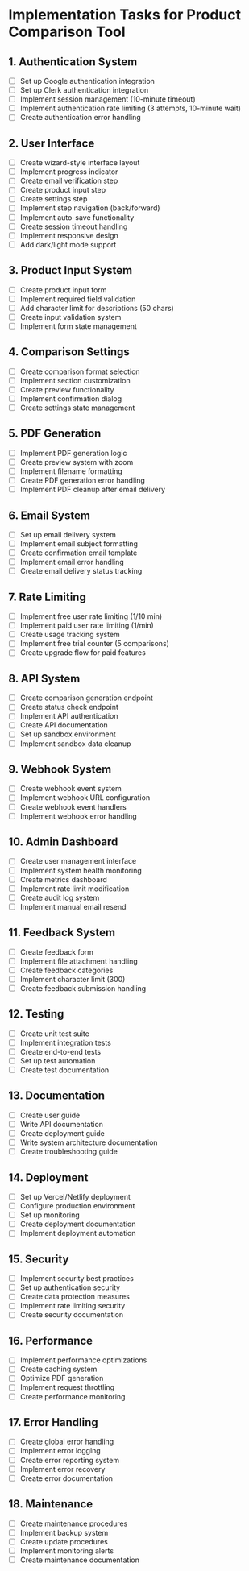 # Implementation Tasks for Product Comparison Tool

## 1. Authentication System
- [ ] Set up Google authentication integration
- [ ] Set up Clerk authentication integration
- [ ] Implement session management (10-minute timeout)
- [ ] Implement authentication rate limiting (3 attempts, 10-minute wait)
- [ ] Create authentication error handling

## 2. User Interface
- [ ] Create wizard-style interface layout
- [ ] Implement progress indicator
- [ ] Create email verification step
- [ ] Create product input step
- [ ] Create settings step
- [ ] Implement step navigation (back/forward)
- [ ] Implement auto-save functionality
- [ ] Create session timeout handling
- [ ] Implement responsive design
- [ ] Add dark/light mode support

## 3. Product Input System
- [ ] Create product input form
- [ ] Implement required field validation
- [ ] Add character limit for descriptions (50 chars)
- [ ] Create input validation system
- [ ] Implement form state management

## 4. Comparison Settings
- [ ] Create comparison format selection
- [ ] Implement section customization
- [ ] Create preview functionality
- [ ] Implement confirmation dialog
- [ ] Create settings state management

## 5. PDF Generation
- [ ] Implement PDF generation logic
- [ ] Create preview system with zoom
- [ ] Implement filename formatting
- [ ] Create PDF generation error handling
- [ ] Implement PDF cleanup after email delivery

## 6. Email System
- [ ] Set up email delivery system
- [ ] Implement email subject formatting
- [ ] Create confirmation email template
- [ ] Implement email error handling
- [ ] Create email delivery status tracking

## 7. Rate Limiting
- [ ] Implement free user rate limiting (1/10 min)
- [ ] Implement paid user rate limiting (1/min)
- [ ] Create usage tracking system
- [ ] Implement free trial counter (5 comparisons)
- [ ] Create upgrade flow for paid features

## 8. API System
- [ ] Create comparison generation endpoint
- [ ] Create status check endpoint
- [ ] Implement API authentication
- [ ] Create API documentation
- [ ] Set up sandbox environment
- [ ] Implement sandbox data cleanup

## 9. Webhook System
- [ ] Create webhook event system
- [ ] Implement webhook URL configuration
- [ ] Create webhook event handlers
- [ ] Implement webhook error handling

## 10. Admin Dashboard
- [ ] Create user management interface
- [ ] Implement system health monitoring
- [ ] Create metrics dashboard
- [ ] Implement rate limit modification
- [ ] Create audit log system
- [ ] Implement manual email resend

## 11. Feedback System
- [ ] Create feedback form
- [ ] Implement file attachment handling
- [ ] Create feedback categories
- [ ] Implement character limit (300)
- [ ] Create feedback submission handling

## 12. Testing
- [ ] Create unit test suite
- [ ] Implement integration tests
- [ ] Create end-to-end tests
- [ ] Set up test automation
- [ ] Create test documentation

## 13. Documentation
- [ ] Create user guide
- [ ] Write API documentation
- [ ] Create deployment guide
- [ ] Write system architecture documentation
- [ ] Create troubleshooting guide

## 14. Deployment
- [ ] Set up Vercel/Netlify deployment
- [ ] Configure production environment
- [ ] Set up monitoring
- [ ] Create deployment documentation
- [ ] Implement deployment automation

## 15. Security
- [ ] Implement security best practices
- [ ] Set up authentication security
- [ ] Create data protection measures
- [ ] Implement rate limiting security
- [ ] Create security documentation

## 16. Performance
- [ ] Implement performance optimizations
- [ ] Create caching system
- [ ] Optimize PDF generation
- [ ] Implement request throttling
- [ ] Create performance monitoring

## 17. Error Handling
- [ ] Create global error handling
- [ ] Implement error logging
- [ ] Create error reporting system
- [ ] Implement error recovery
- [ ] Create error documentation

## 18. Maintenance
- [ ] Create maintenance procedures
- [ ] Implement backup system
- [ ] Create update procedures
- [ ] Implement monitoring alerts
- [ ] Create maintenance documentation 